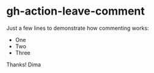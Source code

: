 # gh-action-leave-comment

Just a few lines to demonstrate how commenting works:

* One
* Two
* Three

Thanks!
Dima
